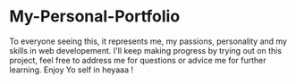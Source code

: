 # My-Personal-Portfolio
To everyone seeing this, it represents me, my passions, personality and my skills in web developement. I'll keep making progress by trying out on this project, feel free to address me for questions or advice me for further learning. Enjoy Yo self in heyaaa ! 
